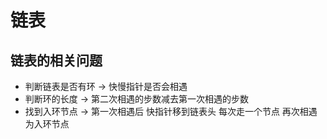 # 链表












## 链表的相关问题
- 判断链表是否有环 -> 快慢指针是否会相遇
- 判断环的长度 -> 第二次相遇的步数减去第一次相遇的步数
- 找到入环节点 -> 第一次相遇后 快指针移到链表头 每次走一个节点 再次相遇为入环节点